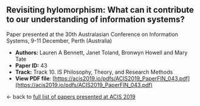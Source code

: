 ## Revisiting hylomorphism: What can it contribute to our understanding of information systems?

Paper presented at the 30th Australasian Conference on Information Systems, 9-11 December, Perth (Australia)
- **Authors:** Lauren A Bennett, Janet Toland, Bronwyn Howell and Mary Tate
- **Paper ID:** 43
- **Track:** Track 10. IS Philosophy, Theory, and Research Methods
- **View PDF file**: [https://acis2019.io/pdfs/ACIS2019_PaperFIN_043.pdf](https://acis2019.io/pdfs/ACIS2019_PaperFIN_043.pdf)

&larr; back to [full list of papers presented at ACIS 2019](https://acis2019.io/)